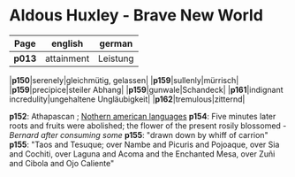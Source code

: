 # Aldous Huxley - Brave New World

| Page | english | german |
|------|---------|--------|
|__p013__|attainment|Leistung|


|__p150__|serenely|gleichmütig, gelassen|
|__p159__|sullenly|mürrisch|
|__p159__|precipice|steiler Abhang|
|__p159__|gunwale|Schandeck|
|__p161__|indignant incredulity|ungehaltene Ungläubigkeit|
|__p162__|tremulous|zitternd|

__p152__: Athapascan ; [Nothern american languages](https://en.wikipedia.org/wiki/Athabaskan_languages)
__p154__: Five minutes later roots and fruits were abolished; the flower of the present rosily blossomed - _Bernard after consuming some_
__p155__: "drawn down by whiff of carrion"
__p155__: "Taos and Tesuque; over Nambe and Picuris and Pojoaque, over Sia and Cochiti, over Laguna and Acoma and the Enchanted Mesa, over Zuñi and Cibola and Ojo Caliente"